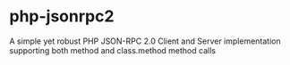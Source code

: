 php-jsonrpc2
============

A simple yet robust PHP JSON-RPC 2.0 Client and Server implementation supporting both method and class.method method calls